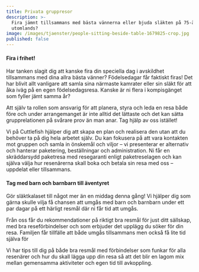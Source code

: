 ```yaml
---
title: Privata gruppresor
description: >-
  Fira jämnt tillsammans med bästa vännerna eller bjuda släkten på 75-årskalas
  utomlands?
image: /images/tjaenster/people-sitting-beside-table-1679825-crop.jpg
published: false
---
```


#### Fira i frihet\!

Har tanken slagit dig att kanske fira din speciella dag i avskildhet tillsammans med dina allra b&auml;sta v&auml;nner? Födelsedagar f&aring;r faktiskt firas\! Det har blivit allt vanligare att samla sina n&auml;rmaste kamrater eller sin sl&auml;kt för att &aring;ka iv&auml;g p&aring; en egen födelsedagsresa. Kanske &auml;r ni flera i kompisg&auml;nget som fyller j&auml;mt samma &aring;r?

Att sj&auml;lv ta rollen som ansvarig för att planera, styra och leda en resa b&aring;de före och under arrangemanget &auml;r inte alltid det l&auml;ttaste och det kan s&auml;tta grupprelationen p&aring; sv&aring;rare prov &auml;n man anar. Tag hj&auml;lp av oss ist&auml;llet\!

Vi p&aring; Cuttlefish hj&auml;lper dig att skapa en plan och realisera den utan att du behöver ta p&aring; dig hela arbetet sj&auml;lv. Du kan fokusera p&aring; att vara kontakten mot gruppen och samla in önskem&aring;l och viljor – vi presenterar er alternativ och hanterar paketering, best&auml;llningar och administration. Ni f&aring;r en skr&auml;ddarsydd paketresa med resegaranti enligt paketreselagen och kan sj&auml;lva v&auml;lja hur resen&auml;rerna skall boka och betala sin resa med oss – uppdelat eller tillsammans.

#### Tag med barn och barnbarn till &auml;ventyret

Gör sl&auml;ktkalaset till n&aring;got mer &auml;n en middag denna g&aring;ng\! Vi hj&auml;lper dig som g&auml;rna skulle vilja f&aring; chansen att umg&aring;s med barn och barnbarn under ett par dagar p&aring; ett h&auml;rligt resm&aring;l d&auml;r ni f&aring;r tid att umg&aring;s.

Fr&aring;n oss f&aring;r du rekommendationer p&aring; riktigt bra resm&aring;l för just ditt s&auml;llskap, med bra reseförbindelser och som erbjuder det uppl&auml;gg du söker för din resa. Familjen f&aring;r tillf&auml;lle att b&aring;de umg&aring;s tillsammans men ocks&aring; f&aring; lite tid sj&auml;lva för&nbsp;

Vi har tips till dig p&aring; b&aring;de bra resm&aring;l med förbindelser som funkar för alla resen&auml;rer och hur du skall l&auml;gga upp din resa s&aring; att det blir en lagom mix mellan gemensamma aktiviteter och egen tid till avkoppling.

&nbsp;
